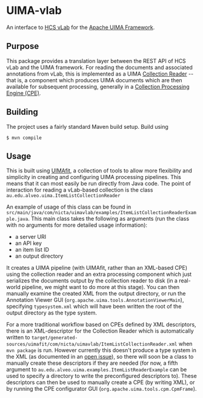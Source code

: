 # UIMA-vlab

An interface to [HCS vLab][hvl] for the [Apache UIMA Framework][uima].

[hvl]: http://hcsvlab.org.au/
[uima]: http://uima.apache.org/

## Purpose

This package provides a translation layer between the REST API of HCS vLab and the UIMA framework. For reading the documents and associated annotations from vLab, this is implemented as a UIMA [Collection Reader][uimacr] -- that is, a component which produces UIMA documents which are then available for subsequent processing, generally in a [Collection Processing Engine (CPE)][uimacpe].

[uimacr]: http://uima.apache.org/d/uimaj-2.4.2/tutorials_and_users_guides.html#ugr.tug.cpe.collection_reader.developing
[uimacpe]: http://uima.apache.org/d/uimaj-2.4.2/tutorials_and_users_guides.html#ugr.tug.cpe

## Building

The project uses a fairly standard Maven build setup. Build using

    $ mvn compile


## Usage

This is built using [UIMAfit][uimafit], a collection of tools to allow more flexibility and simplicity in creating and configuring UIMA processing pipelines. This means that it can most easily be run directly from Java code. The point of interaction for reading a vLab-based collection is the class `au.edu.alveo.uima.ItemListCollectionReader`

[uimafit]: http://uima.apache.org/uimafit.html

An example of usage of this class can be found in `src/main/java/com/nicta/uimavlab/examples/ItemListCollectionReaderExample.java`. This main class takes the following as arguments (run the class with no arguments for more detailed usage information):

  * a server URI
  * an API key
  * an item list ID
  * an output directory

It creates a UIMA pipeline (with UIMAfit, rather than an XML-based CPE) using the collection reader and an extra processing component which just serializes the documents output by the collection reader to disk (in a real-world pipeline, we might want to do more at this stage). You can then manually examine the created XML from the output directory, or run the Annotation Viewer GUI (`org.apache.uima.tools.AnnotationViewerMain`), specifying  `typesystem.xml` which will have been written the root of the output directory as the type system.

For a more traditional workflow based on CPEs defined by XML descriptors, there is an XML-descriptor for the Collection Reader which is automatically written to `target/generated-sources/uimafit/com/nicta/uimavlab/ItemListCollectionReader.xml` when `mvn package` is run. However currently this doesn't produce a type system in the XML (as documented in an [open issue][uimafit-ts-issue]), so there will soon be a class to manually create these descriptors if they are needed (for now, a fifth argument to `au.edu.alveo.uima.examples.ItemListReaderExample` can be used to specify a directory to write the preconfigured descriptors to). These descriptors can then be used to manually create a CPE (by writing XML), or by running the CPE configurator GUI (`org.apache.uima.tools.cpm.CpmFrame`).

[uimafit-ts-issue]: https://issues.apache.org/jira/browse/UIMA-3346